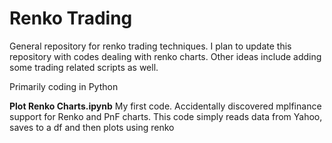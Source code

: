 # Renko Trading
General repository for renko trading techniques. I plan to update this repository with codes dealing with renko charts.
Other ideas include adding some trading related scripts as well.

Primarily coding in Python

**Plot Renko Charts.ipynb** My first code. Accidentally discovered mplfinance support for Renko and PnF charts.
This code simply reads data from Yahoo, saves to a df and then plots using renko
